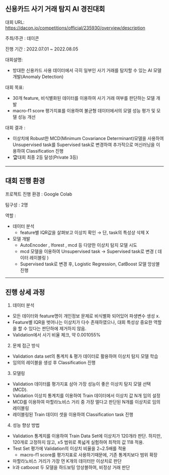 ## 신용카드 사기 거래 탐지 AI 경진대회
대회 URL: https://dacon.io/competitions/official/235930/overview/description

주최/주관 : 데이콘

진행 기간 : 2022.07.01 ~ 2022.08.05

대회설명:
  * 방대한 신용카드 사용 데이터에서 극히 일부인 사기 거래를 탐지할 수 있는 AI 모델 개발(Anomaly Detection)

대회 목표:
  * 30개 feature, 비식별화된 데이터를 이용하여 사기 거래 여부를 판단하는 모델 개발
  * macro-f1 score 평가지표를 이용하여 불균형 데이터에서의 모델 성능 평가 및 모델 성능 개선

대회 결과 :
  * 이상치에 Robust한 MCD(Minimum Covariance Determinant)모델을 사용하여 Unsupervised task를 Supervised task로 변경하여 추가적으로 머신러닝을 이용하여 Classification 진행
  * 🏆대회 최종 2등 달성(Private 3등)
 * * *
 ## 대회 진행 환경
 프로젝트 진행 환경 : Google Colab
 
 팀구성 : 2명
 
 역할 :
  * 데이터 분석
    * feature별 IQR값을 살펴보고 이상치 확인 → 단, task의 특성상 삭제 X
  * 모델 개발
    * AutoEncoder , Iforest , mcd 등 다양한 이상치 탐지 모델 시도
    * mcd 모델을 이용하여 Unsupervised task → Supervised task로 변경 ( 데이터 레이블링 )
    * Supervised task로 변경 후, Logistic Regression, CatBoost 모델 앙상블 진행
* * *
## 진행 상세 과정
1. 데이터 분석
 * 모든 데이터와 feature명이 개인정보 문제로 비식별화 되어있어 파생변수 생성 x.
 * Feature별  IQR을 벗어나는 이상치가 다수 존재하였으나, 대회 특성상 중요한 역할을 할 수 있다는 판단하에 제거하지 않음.
 * Validation에서 사기 비율 체크, 약 0.001055%

2. 문제 접근 방식
 * Validation data set의 통계치 & 평가 데이터로 활용하여 이상치 탐지 모델 학습
 * 임의의 레이블을 생성 후 Classification 진행
  
3. 모델링
 * Validation 데이터를 평가지표 삼아 가장 성능이 좋은 이상치 탐지 모델 선택(MCD).
 * Validation 이상치 통계치를 이용하여 Train 데이터에서 이상치 값 N개 임의 설정
 * MCD를 이용하여 마할라노비스 거리 중 가장 멀다고 판단된 N개를 이상치로 임의 레이블링
 * 레이블링된 Train 데이터 셋을 이용하여 Classification task 진행

4. 성능 향상 방법
 * Validation 통계치를 이용하여 Train Data Set에 이상치가 120개라 판단. 
    하지만, 120개로 고정하지 않고, ±5 범위로 폭넓게 실험하여 최적의 값 118 적용.
 * Test Set 평가에 Validation의 이상치 비율을 2~2.5배를 적용
    * macro-f1 score를 평가지표로 사용하기때문에, 기존 통계치보다 범위 확장
 * 마할라노비스 거리가 가장 먼 K개의 데이터만 이상치로 판단
 * lr과 catboost 두 모델을 하드보팅 앙상블하여, 비정상 거래 판단 
